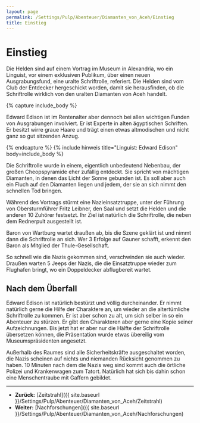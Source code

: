 ```yaml
---
layout: page
permalink: /Settings/Pulp/Abenteuer/Diamanten_von_Aceh/Einstieg
title: Einstieg
---
```


# Einstieg

Die Helden sind auf einem Vortrag im Museum in Alexandria, wo ein Linguist, vor einem exklusiven Publikum, über einen neuen Ausgrabungsfund, eine uralte Schriftrolle, referiert. Die Helden sind vom Club der Entdecker hergeschickt worden, damit sie herausfinden, ob die Schriftrolle wirklich von den uralten Diamanten von Aceh handelt.

{% capture include_body %}
<p>Edward Edison ist im Rentenalter aber dennoch bei allen wichtigen Funden von Ausgrabungen involviert. Er ist Experte in alten ägyptischen Schriften. Er besitzt wirre graue Haare und trägt einen etwas altmodischen und nicht ganz so gut sitzenden Anzug.</p>
{% endcapture %}
{% include hinweis title="Linguist: Edward Edison" body=include_body %}

Die Schriftrolle wurde in einem, eigentlich unbedeutend Nebenbau, der großen Cheopspyramide eher zufällig entdeckt. Sie spricht von mächtigen Diamanten, in denen das Licht der Sonne gebunden ist. Es soll aber auch ein Fluch auf den Diamanten liegen und jedem, der sie an sich nimmt den schnellen Tod bringen.

Während des Vortrags stürmt eine Nazieinsatztruppe, unter der Führung von Obersturmführer Fritz Leibner, den Saal und setzt die Helden und die anderen 10 Zuhörer festsetzt. Ihr Ziel ist natürlich die Schriftrolle, die neben dem Rednerpult ausgestellt ist.

Baron von Wartburg wartet draußen ab, bis die Szene geklärt ist und nimmt dann die Schriftrolle an sich. Wer 3 Erfolge auf Gauner schafft, erkennt den Baron als Mitglied der Thule-Gesellschaft.

So schnell wie die Nazis gekommen sind, verschwinden sie auch wieder. Draußen warten 5 Jeeps der Nazis, die die Einsatztruppe wieder zum Flughafen bringt, wo ein Doppeldecker abflugbereit wartet.

## Nach dem Überfall

Edward Edison ist natürlich bestürzt und völlig durcheinander. Er nimmt natürlich gerne die Hilfe der Charaktere an, um wieder an die altertümliche Schriftrolle zu kommen. Er ist aber schon zu alt, um sich selber in so ein Abenteuer zu stürzen. Er gibt den Charakteren aber gerne eine Kopie seiner Aufzeichnungen. Bis jetzt hat er aber nur die Hälfte der Schriftrolle übersetzen können, die Präsentation wurde etwas übereilig vom Museumspräsidenten angesetzt.

Außerhalb des Raumes sind alle Sicherheitskräfte ausgeschaltet worden, die Nazis scheinen auf nichts und niemanden Rücksicht genommen zu haben. 10 Minuten nach dem die Nazis weg sind kommt auch die örtliche Polizei und Krankenwagen zum Tatort. Natürlich hat sich bis dahin schon eine Menschentraube mit Gaffern gebildet.

***
- <strong>Zurück:</strong> [Zeitstrahl]({{ site.baseurl }}/Settings/Pulp/Abenteuer/Diamanten_von_Aceh/Zeitstrahl)
- <strong>Weiter:</strong> [Nachforschungen]({{ site.baseurl }}/Settings/Pulp/Abenteuer/Diamanten_von_Aceh/Nachforschungen)
